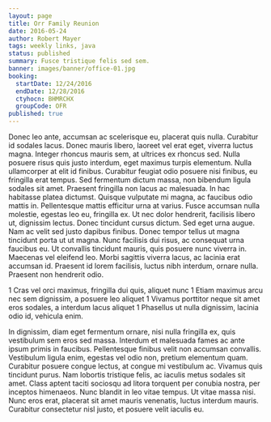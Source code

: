 ```yaml
---
layout: page
title: Orr Family Reunion
date: 2016-05-24
author: Robert Mayer
tags: weekly links, java
status: published
summary: Fusce tristique felis sed sem.
banner: images/banner/office-01.jpg
booking:
  startDate: 12/24/2016
  endDate: 12/28/2016
  ctyhocn: BHMRCHX
  groupCode: OFR
published: true
---
```

Donec leo ante, accumsan ac scelerisque eu, placerat quis nulla. Curabitur id sodales lacus. Donec mauris libero, laoreet vel erat eget, viverra luctus magna. Integer rhoncus mauris sem, at ultrices ex rhoncus sed. Nulla posuere risus quis justo interdum, eget maximus turpis elementum. Nulla ullamcorper at elit id finibus. Curabitur feugiat odio posuere nisi finibus, eu fringilla erat tempus. Sed fermentum dictum massa, non bibendum ligula sodales sit amet. Praesent fringilla non lacus ac malesuada. In hac habitasse platea dictumst. Quisque vulputate mi magna, ac faucibus odio mattis in. Pellentesque mattis efficitur urna at varius. Fusce accumsan nulla molestie, egestas leo eu, fringilla ex. Ut nec dolor hendrerit, facilisis libero ut, dignissim lectus. Donec tincidunt cursus dictum.
Sed eget urna augue. Nam ac velit sed justo dapibus finibus. Donec tempor tellus ut magna tincidunt porta ut ut magna. Nunc facilisis dui risus, ac consequat urna faucibus eu. Ut convallis tincidunt mauris, quis posuere nunc viverra in. Maecenas vel eleifend leo. Morbi sagittis viverra lacus, ac lacinia erat accumsan id. Praesent id lorem facilisis, luctus nibh interdum, ornare nulla. Praesent non hendrerit odio.

1 Cras vel orci maximus, fringilla dui quis, aliquet nunc
1 Etiam maximus arcu nec sem dignissim, a posuere leo aliquet
1 Vivamus porttitor neque sit amet eros sodales, a interdum lacus aliquet
1 Phasellus ut nulla dignissim, lacinia odio id, vehicula enim.

In dignissim, diam eget fermentum ornare, nisi nulla fringilla ex, quis vestibulum sem eros sed massa. Interdum et malesuada fames ac ante ipsum primis in faucibus. Pellentesque finibus velit non accumsan convallis. Vestibulum ligula enim, egestas vel odio non, pretium elementum quam. Curabitur posuere congue lectus, at congue mi vestibulum ac. Vivamus quis tincidunt purus. Nam lobortis tristique felis, ac iaculis metus sodales sit amet. Class aptent taciti sociosqu ad litora torquent per conubia nostra, per inceptos himenaeos. Nunc blandit in leo vitae tempus. Ut vitae massa nisi. Nunc eros erat, placerat sit amet mauris venenatis, luctus interdum mauris. Curabitur consectetur nisl justo, et posuere velit iaculis eu.
